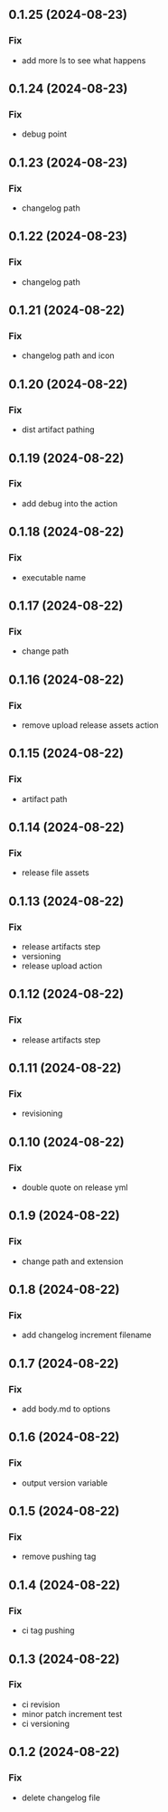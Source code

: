 ## 0.1.25 (2024-08-23)

### Fix

- add more ls to see what happens

## 0.1.24 (2024-08-23)

### Fix

- debug point

## 0.1.23 (2024-08-23)

### Fix

- changelog path

## 0.1.22 (2024-08-23)

### Fix

- changelog path

## 0.1.21 (2024-08-22)

### Fix

- changelog path and icon

## 0.1.20 (2024-08-22)

### Fix

- dist artifact pathing

## 0.1.19 (2024-08-22)

### Fix

- add debug into the action

## 0.1.18 (2024-08-22)

### Fix

- executable name

## 0.1.17 (2024-08-22)

### Fix

- change path

## 0.1.16 (2024-08-22)

### Fix

- remove upload release assets action

## 0.1.15 (2024-08-22)

### Fix

- artifact path

## 0.1.14 (2024-08-22)

### Fix

- release file assets

## 0.1.13 (2024-08-22)

### Fix

- release artifacts step
- versioning
- release upload action

## 0.1.12 (2024-08-22)

### Fix

- release artifacts step

## 0.1.11 (2024-08-22)

### Fix

- revisioning

## 0.1.10 (2024-08-22)

### Fix

- double quote on release yml

## 0.1.9 (2024-08-22)

### Fix

- change path and extension

## 0.1.8 (2024-08-22)

### Fix

- add changelog increment filename

## 0.1.7 (2024-08-22)

### Fix

- add body.md to options

## 0.1.6 (2024-08-22)

### Fix

- output version variable

## 0.1.5 (2024-08-22)

### Fix

- remove pushing tag

## 0.1.4 (2024-08-22)

### Fix

- ci tag pushing

## 0.1.3 (2024-08-22)

### Fix

- ci revision
- minor patch increment test
- ci versioning

## 0.1.2 (2024-08-22)

### Fix

- delete changelog file
